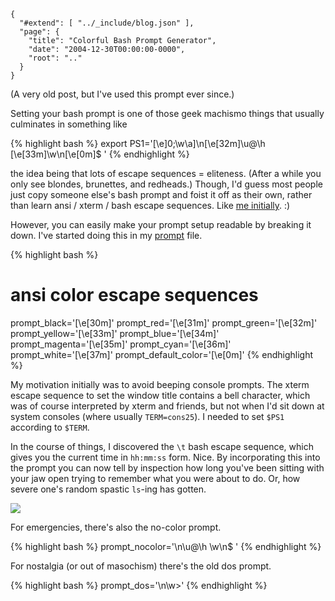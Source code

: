 
    {
      "#extend": [ "../_include/blog.json" ],
      "page": {
        "title": "Colorful Bash Prompt Generator",
        "date": "2004-12-30T00:00:00-0000",
        "root": ".."
      }
    }

(A very old post, but I've used this prompt ever since.)

Setting your bash prompt is one of those geek machismo things that usually culminates in something like

{% highlight bash %}
export PS1='\[\e]0;\w\a\]\n\[\e[32m\]\u@\h \[\e[33m\]\w\n\[\e[0m\]$ '
{% endhighlight %}

the idea being that lots of escape sequences = eliteness. (After a while you only see blondes, brunettes, and redheads.) Though, I'd guess most people just copy someone else's bash prompt and foist it off as their own, rather than learn ansi / xterm / bash escape sequences. Like <a href="http://blogs.thegotonerd.com/maelstrom/archives/000453.html">me initially</a>. :)

However, you can easily make your prompt setup readable by breaking it down. I've started doing this in my <a href="http://thegotonerd.com/scripts/agrow/conf/prompt.html">prompt</a> file.

{% highlight bash %}
# ansi color escape sequences
prompt_black='\[\e[30m\]'
prompt_red='\[\e[31m\]'
prompt_green='\[\e[32m\]'
prompt_yellow='\[\e[33m\]'
prompt_blue='\[\e[34m\]'
prompt_magenta='\[\e[35m\]'
prompt_cyan='\[\e[36m\]'
prompt_white='\[\e[37m\]'
prompt_default_color='\[\e[0m\]'
{% endhighlight %}

My motivation initially was to avoid beeping console prompts. The xterm escape sequence to set the window title contains a bell character, which was of course interpreted by xterm and friends, but not when I'd sit down at system consoles (where usually `TERM=cons25`). I needed to set `$PS1` according to `$TERM`.

In the course of things, I discovered the `\t` bash escape sequence, which gives you the current time in `hh:mm:ss` form. Nice. By incorporating this into the prompt you can now tell by inspection how long you've been sitting with your jaw open trying to remember what you were about to do. Or, how severe one's random spastic `ls`-ing has gotten.

<div class="image">
<a href="{{ page.root }}/images/blog/bash-prompt-with-time.png">
<img src="{{ page.root }}/images/blog/bash-prompt-with-time-small.png" />
</a>
</div>

For emergencies, there's also the no-color prompt.

{% highlight bash %}
prompt_nocolor='\n\u@\h \w\n$ '
{% endhighlight %}

For nostalgia (or out of masochism) there's the old dos prompt.

{% highlight bash %}
prompt_dos='\n\w>'
{% endhighlight %}

